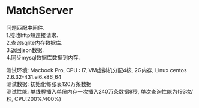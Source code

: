 # MatchServer
问题匹配中间件.</br>
1.接收http短连接请求.</br>
2.查询sqlite内存数据库.</br>
3.返回json数据.</br>
4.同步mysql数据库数据到内存.</br>

测试环境: Macbook Pro, CPU : I7, VM虚拟机分配4核, 2G内存, Linux centos 2.6.32-431.el6.x86_64</br>
测试数据: 初始化每张表120万条数据</br>
测试性能: 单线程插入单份内存一次插入240万条数据8秒, 单次查询性能为(93次/秒, CPU:200%/400%)</br>
